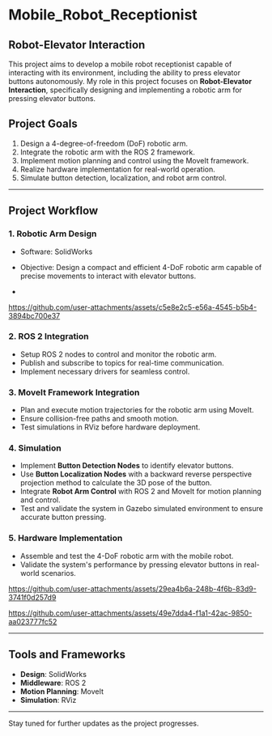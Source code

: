 # Mobile_Robot_Receptionist
 
## Robot-Elevator Interaction

This project aims to develop a mobile robot receptionist capable of interacting with its environment, including the ability to press elevator buttons autonomously. My role in this project focuses on **Robot-Elevator Interaction**, specifically designing and implementing a robotic arm for pressing elevator buttons.

## Project Goals
1. Design a 4-degree-of-freedom (DoF) robotic arm.
2. Integrate the robotic arm with the ROS 2 framework.
3. Implement motion planning and control using the MoveIt framework.
4. Realize hardware implementation for real-world operation.
5. Simulate button detection, localization, and robot arm control.

---

## Project Workflow

### 1. **Robotic Arm Design**
- Software: SolidWorks
- Objective: Design a compact and efficient 4-DoF robotic arm capable of precise movements to interact with elevator buttons.

- 

https://github.com/user-attachments/assets/c5e8e2c5-e56a-4545-b5b4-3894bc700e37



### 2. **ROS 2 Integration**
- Setup ROS 2 nodes to control and monitor the robotic arm.
- Publish and subscribe to topics for real-time communication.
- Implement necessary drivers for seamless control.

### 3. **MoveIt Framework Integration**
- Plan and execute motion trajectories for the robotic arm using MoveIt.
- Ensure collision-free paths and smooth motion.
- Test simulations in RViz before hardware deployment.

### 4. **Simulation**
- Implement **Button Detection Nodes** to identify elevator buttons.
- Use **Button Localization Nodes** with a backward reverse perspective projection method to calculate the 3D pose of the button.
- Integrate **Robot Arm Control** with ROS 2 and MoveIt for motion planning and control.
- Test and validate the system in Gazebo simulated environment to ensure accurate button pressing.

### 5. **Hardware Implementation**
- Assemble and test the 4-DoF robotic arm with the mobile robot.
- Validate the system's performance by pressing elevator buttons in real-world scenarios.


https://github.com/user-attachments/assets/29ea4b6a-248b-4f6b-83d9-3741f0d257d9


https://github.com/user-attachments/assets/49e7dda4-f1a1-42ac-9850-aa023777fc52



---


## Tools and Frameworks
- **Design**: SolidWorks
- **Middleware**: ROS 2
- **Motion Planning**: MoveIt
- **Simulation**: RViz

---

Stay tuned for further updates as the project progresses.

